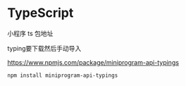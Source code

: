 




# TypeScript

小程序 ts 包地址

typing要下载然后手动导入

https://www.npmjs.com/package/miniprogram-api-typings

```
npm install miniprogram-api-typings

```